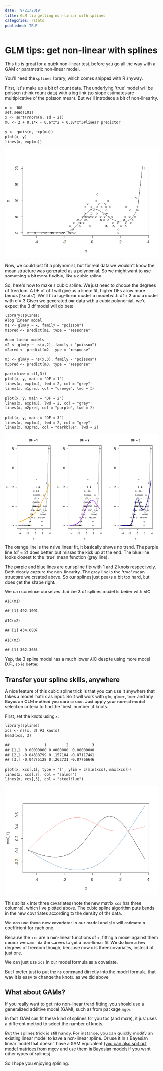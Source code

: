 ```yaml
---
date: '9/21/2019'
title: GLM tip getting non-linear with splines
categories: rstats
published: TRUE
---
```


GLM tips: get non-linear with splines
=====================================

This tip is great for a quick non-linear test, before you go all the way
with a GAM or parametric non-linear model.

You'll need the `splines` library, which comes shipped with R anyway.

First, let's make up a bit of count data. The underlying 'true' model
will be poisson (think count data) with a log link (so slope estimates
are multiplicative of the poisson mean). But we'll introduce a bit of
non-linearity.

    n <- 100
    set.seed(101)
    x <- sort(rnorm(n, sd = 2))
    mu <- 2 + 0.1*x - 0.6*x^2 + 0.18*x^3#linear predictor

    y <- rpois(n, exp(mu))
    plot(x, y)
    lines(x, exp(mu))

![](glm-tip-non-linear-splines/figure-markdown_strict/unnamed-chunk-1-1.png)

Now, we could just fit a polynomial, but for real data we wouldn't know
the mean structure was generated as a polynomial. So we might want to
use something a bit more flexible, like a cubic spline.

So, here's how to make a cubic spline. We just need to choose the
degrees of freedom. A DF of of 1 will give us a linear fit, higher DFs
allow more bends ('knots'). We'll fit a log-linear model, a model with
df = 2 and a model with df= 3 Given we generated our data with a cubic
polynomial, we'd expect the 3 df model will do best

    library(splines)
    #log linear model
    m1 <- glm(y ~ x, family = "poisson")
    m1pred <- predict(m1, type = "response")

    #non-linear models
    m2 <- glm(y ~ ns(x,2), family = "poisson")
    m2pred <- predict(m2, type = "response")

    m3 <- glm(y ~ ns(x,3), family = "poisson")
    m3pred <- predict(m3, type = "response")

    par(mfrow = c(1,3))
    plot(x, y, main = "DF = 1")
    lines(x, exp(mu), lwd = 2, col = "grey")
    lines(x, m1pred, col = "orange", lwd = 2)

    plot(x, y, main = "DF = 2")
    lines(x, exp(mu), lwd = 2, col = "grey")
    lines(x, m2pred, col = "purple", lwd = 2)

    plot(x, y, main = "DF = 3")
    lines(x, exp(mu), lwd = 2, col = "grey")
    lines(x, m3pred, col = "darkblue", lwd = 2)

![](glm-tip-non-linear-splines/figure-markdown_strict/unnamed-chunk-2-1.png)
The orange line is the naive linear fit, it basically shows no trend.
The purple line (df = 2) does better, but misses the kick up at the end.
The blue line looks closest to the 'true' mean function (grey line).

The purple and blue lines are our spline fits with 1 and 2 knots
respectively. Both clearly capture the non-linearity. The grey line is
the 'true' mean structure we created above. So our splines just peaks a
bit too hard, but does get the shape right.

We can convince ourselves that the 3 df splines model is better with AIC

    AIC(m1)

    ## [1] 492.1094

    AIC(m2)

    ## [1] 434.6807

    AIC(m3)

    ## [1] 362.3653

Yep, the 3 spline model has a much lower AIC despite using more model
D.F., so is better.

Transfer your spline skills, anywhere
-------------------------------------

A nice feature of this cubic spline trick is that you can use it
anywhere that takes a model matrix as input. So it will work with `glm`,
`glmer`, `lmer` and any Bayesian GLM method you care to use. Just apply
your normal model selection criteria to find the 'best' number of knots.

First, set the knots using `x`:

    library(splines)
    xcs <- ns(x, 3) #3 knots!
    head(xcs, 3)

    ##                1         2           3
    ## [1,]  0.00000000 0.0000000  0.00000000
    ## [2,] -0.04388799 0.1157184 -0.07117461
    ## [3,] -0.04775128 0.1262731 -0.07766646

    plot(x, xcs[,1], type = 'l', ylim = c(min(xcs), max(xcs)))
    lines(x, xcs[,2], col = "salmon")
    lines(x, xcs[,3], col = "steelblue")

![](glm-tip-non-linear-splines/figure-markdown_strict/unnamed-chunk-4-1.png)

This splits `x` into three covariates (note the new matrix `xcs` has
three columns), which I've plotted above. The cubic spline algorithm
puts bends in the new covariates according to the density of the data.

We can use these new covariates in our model and `glm` will estimate a
coefficient for each one.

Because the `xcs` are a non-linear functions of `x`, fitting a model
against them means we can mix the curves to get a non-linear fit. We do
lose a few degrees of freedom though, because now x is three covariates,
instead of just one.

We can just use `xcs` in our model formula as a covariate.

But I prefer just to put the `ns` command directly into the model
formula, that way it is easy to change the knots, as we did above.

What about GAMs?
----------------

If you really want to get into non-linear trend fitting, you should use
a generalized additive model (GAM), such as from package `mgcv`.

In fact, GAM can fit these kind of splines for you too (and more), it
just uses a different method to select the number of knots.

But the splines trick is still handy. For instance, you can quickly
modify an existing linear model to have a non-linear spline. Or use it
in a Bayesian linear model that doesn't have a GAM equivalent ([you can
also spit out model matrices from
mgcv](https://www.jstatsoft.org/article/view/v075i07) and use them in
Bayesian models if you want other types of splines).

So I hope you enjoying splining.
